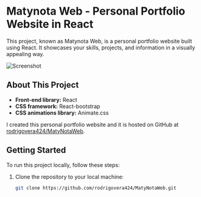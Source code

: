 # Matynota Web - Personal Portfolio Website in React

This project, known as Matynota Web, is a personal portfolio website built using React. It showcases your skills, projects, and information in a visually appealing way.

![Screenshot]()

## About This Project

- **Front-end library:** React
- **CSS framework:** React-bootstrap
- **CSS animations library:** Animate.css

I created this personal portfolio website and it is hosted on GitHub at [rodrigovera424/MatyNotaWeb](https://github.com/rodrigovera424/MatyNotaWeb).

## Getting Started

To run this project locally, follow these steps:

1. Clone the repository to your local machine:

   ```bash
   git clone https://github.com/rodrigovera424/MatyNotaWeb.git
   ```
